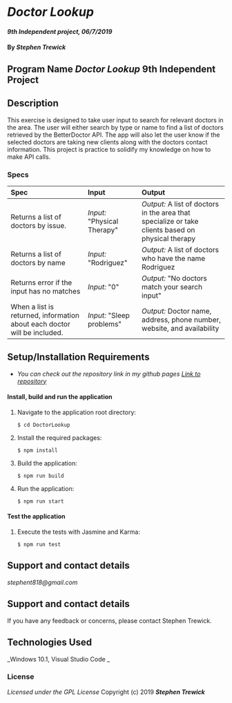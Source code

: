 # _Doctor Lookup_

#### _9th Independent project, 06/7/2019_

#### By _**Stephen Trewick**_

## Program Name _Doctor Lookup_ 9th Independent Project

## Description

This exercise is designed to take user input to search for relevant doctors in the area. The user will either search by type or name to find a list of doctors retrieved by the BetterDoctor API. The app will also let the user know if the selected doctors are taking new clients along with the doctors contact information. This project is practice to solidify my knowledge on how to make API calls. 

### Specs

| Spec | Input | Output |
| :-----------------    | :------------------ | :-------------- |
| Returns a list of doctors by issue. | _Input:_ "Physical Therapy" | _Output:_ A list of doctors in the area that specialize or take clients based on physical therapy  |
| Returns a list of doctors by name | _Input:_ "Rodriguez" | _Output:_ A list of doctors who have the name Rodriguez |
| Returns error if the input has no matches | _Input:_ "0" | _Output:_ "No doctors match your search input" |
| When a list is returned, information about each doctor will be included. | _Input:_ "Sleep problems" | _Output:_ Doctor name, address, phone number, website, and availability |

## Setup/Installation Requirements

* _You can check out the repository link in my github pages [Link to repository](https://github.com/step818/)_

#### Install, build and run the application
1. Navigate to the application root directory:

       $ cd DoctorLookup
2. Install the required packages:

       $ npm install
3. Build the application:

       $ npm run build
4. Run the application:

       $ npm run start

#### Test the application
1. Execute the tests with Jasmine and Karma:

       $ npm run test


## Support and contact details

_stephent818@gmail.com_

## Support and contact details

If you have any feedback or concerns, please contact Stephen Trewick.

## Technologies Used

_Windows 10.1, Visual Studio Code _

### License
*Licensed under the GPL License*
Copyright (c) 2019 **_Stephen Trewick_**
